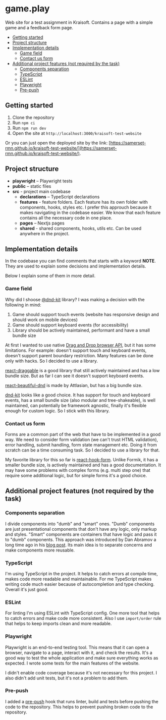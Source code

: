 # game.play

Web site for a test assignment in Kraisoft. Contains a page with a simple game and a feedback form page.

- [Getting started](#getting-started)
- [Project structure](#project-structure)
- [Implementation details](#implementation-details)
  - [Game field](#game-field)
  - [Contact us form](#contact-us-form)
- [Additional project features (not required by the task)](#additional-project-features-not-required-by-the-task)
  - [Components separation](#components-separation)
  - [TypeScript](#typescript)
  - [ESLint](#eslint)
  - [Playwright](#playwright)
  - [Pre-push](#pre-push)

## Getting started

1. Clone the repository
2. Run `npm ci`
3. Run `npm run dev`
4. Open the site at `http://localhost:3000/kraisoft-test-website`

Or you can just open the deployed site by the link: [https://samerset-rmn.github.io/kraisoft-test-website/](https://samerset-rmn.github.io/kraisoft-test-website/).

## Project structure

* **playwright** – Playwright tests
* **public** – static files
* **src** - project main codebase
  * **declarations** – TypeScript declarations
  * **features** - feature folders. Each feature has its own folder with components, hooks, styles etc. I prefer this approuch because it makes navigating in the codebase easier. We know that each feature contains all the necessary code in one place.
  * **pages** – Nextjs pages
  * **shared** - shared components, hooks, utils etc. Can be used anywhere in the project.

## Implementation details

In the codebase you can find comments that starts with a keyword **NOTE**. They are used to explain some decisions and implementation details.

Below I explain some of them in more detail.

### Game field

Why did I shoose [@dnd-kit](https://github.com/clauderic/dnd-kit) library? I was making a decision with the following in mind:

1. Game should support touch events (website has responsive design and should work on mobile devices)
2. Game should support keyboard events (for accessibility)
3. Library should be actively maintained, performant and have a small bundle size
 
At first I wanted to use native [Drag and Drop browser API](https://developer.mozilla.org/en-US/docs/Web/API/HTML_Drag_and_Drop_API), but it has some limitations. For example: doesn't support touch and keyboard events, doesn't support parent boundary restriction. Many features can be done only with hacks. So I decided to use a library.
 
[react-draggable](https://github.com/react-grid-layout/react-draggable?tab=readme-ov-file) is a good library that still actively maintained and has a low bundle size. But as far I can see it doesn't support keyboard events.
 
[react-beautiful-dnd](https://github.com/atlassian/react-beautiful-dnd) is made by Attlasian, but has a big bundle size.
 
[dnd-kit](https://github.com/clauderic/dnd-kit) looks like a good choice. It has support for touch and keyboard events, has a small bundle size (also modular and tree-shakeable), is well maintained, can potentially be framework agnostic, finally it's flexible enough for custom logic. So I stick with this library.

### Contact us form

Forms are a common part of the web that have to be implemented in a good way. We need to consider form validation (we can't trust HTML validation), error handling, submit handling, form state management etc. Doing it from scratch can be a time consuming task. So I decided to use a library for that.

My favorite library for this so far is [react-hook-form](https://react-hook-form.com/). Unlike Formik, it has a smaller bundle size, is actively maintained and has a good documentation. It may have some problems with complex forms (e.g. multi step one) that require some additional logic, but for simple forms it's a good choice.

## Additional project features (not required by the task)

### Components separation

I divide components into "dumb" and "smart" ones. "Dumb" components are just presentational components that don't have any logic, only markup and styles. "Smart" components are containers that have logic and pass it to "dumb" components. This approach was introduced by Dan Abramov a long time ago in his [blog post](https://medium.com/@dan_abramov/smart-and-dumb-components-7ca2f9a7c7d0). Its main idea is to separate concerns and make components more reusable.

### TypeScript

I'm using TypeScript in the project. It helps to catch errors at compile time, makes code more readable and maintainable. For me TypeScript makes writing code much easier because of autocompletion and type checking. Overall it's just good.

### ESLint

For linting I'm using ESLint with TypeScript config. One more tool that helps to catch errors and make code more consistent. Also I use `import/order` rule that helps to keep imports clean and more readable.

### Playwright

Playwright is an end-to-end testing tool. This means that it can open a browser, navigate to a page, interact with it, and check the results. It's a good way to test the whole application and make sure everything works as expected. I wrote some tests for the main features of the website. 

I didn't enable code coverage because it's not necessary for this project. I also didn't add unit tests, but it's not a problem to add them.

### Pre-push

I added a [pre-push](https://github.com/dflourusso/pre-push) hook that runs linter, build and tests before pushing the code to the repository. This helps to prevent pushing broken code to the repository.